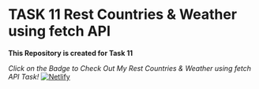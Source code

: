 # TASK 11 Rest Countries & Weather using fetch API

**This Repository is created for Task 11**

*Click on the Badge to Check Out My Rest Countries & Weather using fetch API Task!* [![Netlify](https://img.shields.io/badge/netlify-%23000000.svg?style=for-the-badge&logo=netlify&logoColor=#00C7B7)](https://rest-countries-fetch-api-task-11.netlify.app/)